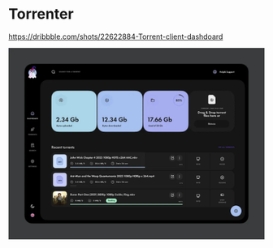 # Torrenter

https://dribbble.com/shots/22622884-Torrent-client-dashdoard

![ui-design.webp](docs/ui-design.webp)